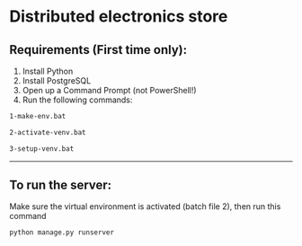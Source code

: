 # Distributed electronics store
 
## Requirements (First time only):
1. Install Python
2. Install PostgreSQL
3. Open up a Command Prompt (not PowerShell!)
4. Run the following commands:
```cmd
1-make-env.bat
```
```cmd
2-activate-venv.bat
```
```cmd
3-setup-venv.bat
```
---
## To run the server:
Make sure the virtual environment is activated (batch file 2), then run this command
```cmd
python manage.py runserver
```